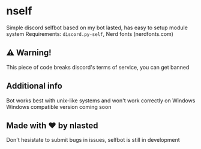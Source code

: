 # nself
Simple discord selfbot based on my bot lasted, has easy to setup module system
Requirements: `discord.py-self`, Nerd fonts (nerdfonts.com)

## ⚠️ Warning!
This piece of code breaks discord's terms of service, you can get banned

## Additional info
Bot works best with unix-like systems and won't work correctly on Windows
Windows compatible version coming soon

## Made with ❤️ by nlasted
Don't hesistate to submit bugs in issues, selfbot is still in development
